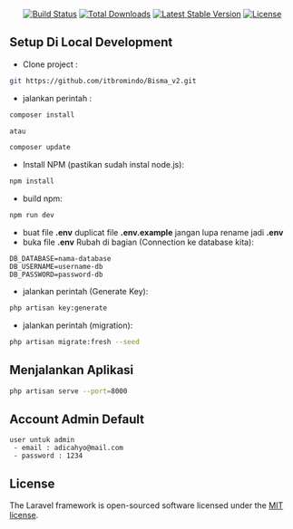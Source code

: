 <p align="center">
<a href="https://travis-ci.org/laravel/framework"><img src="https://travis-ci.org/laravel/framework.svg" alt="Build Status"></a>
<a href="https://packagist.org/packages/laravel/framework"><img src="https://img.shields.io/packagist/dt/laravel/framework" alt="Total Downloads"></a>
<a href="https://packagist.org/packages/laravel/framework"><img src="https://img.shields.io/packagist/v/laravel/framework" alt="Latest Stable Version"></a>
<a href="https://packagist.org/packages/laravel/framework"><img src="https://img.shields.io/packagist/l/laravel/framework" alt="License"></a>
</p>

## Setup Di Local Development

- Clone project :
```bash
git https://github.com/itbromindo/Bisma_v2.git
```
- jalankan perintah :
```bash
composer install 

atau

composer update
```

- Install NPM (pastikan sudah instal node.js):
```bash
npm install
```

- build npm:
```bash
npm run dev
```

- buat file  <b>.env</b>  duplicat file  <b>.env.example</b>  jangan lupa rename jadi  <b>.env</b>
- buka file  <b>.env</b>  Rubah di bagian (Connection ke database kita):

```
DB_DATABASE=nama-database
DB_USERNAME=username-db
DB_PASSWORD=password-db
```

- jalankan perintah (Generate Key):
```bash
php artisan key:generate
```

- jalankan perintah (migration):
```bash
php artisan migrate:fresh --seed
```

## Menjalankan Aplikasi

```bash
php artisan serve --port=8000
```

## Account Admin Default

```
user untuk admin 
 - email : adicahyo@mail.com
 - password : 1234
```



## License

The Laravel framework is open-sourced software licensed under the [MIT license](https://opensource.org/licenses/MIT).
